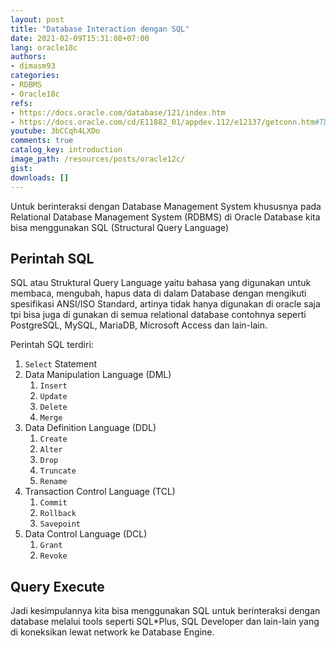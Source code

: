 ```yaml
---
layout: post
title: "Database Interaction dengan SQL"
date: 2021-02-09T15:31:08+07:00
lang: oracle18c
authors:
- dimasm93
categories:
- RDBMS
- Oracle18c
refs: 
- https://docs.oracle.com/database/121/index.htm
- https://docs.oracle.com/cd/E11882_01/appdev.112/e12137/getconn.htm#TDPJD127
youtube: 3bCCqh4LXDo
comments: true
catalog_key: introduction
image_path: /resources/posts/oracle12c/
gist: 
downloads: []
---
```



Untuk berinteraksi dengan Database Management System khususnya pada Relational Database Management System (RDBMS) di Oracle Database kita bisa menggunakan SQL (Structural Query Language)

## Perintah SQL

SQL atau Struktural Query Language yaitu bahasa yang digunakan untuk membaca, mengubah, hapus data di dalam Database dengan mengikuti spesifikasi ANSI/ISO Standard, artinya tidak hanya digunakan di oracle saja tpi bisa juga di gunakan di semua relational database contohnya seperti PostgreSQL, MySQL, MariaDB, Microsoft Access dan lain-lain.

Perintah SQL terdiri:

1. `Select` Statement
2. Data Manipulation Language (DML)
    1. `Insert`
    2. `Update`
    3. `Delete`
    4. `Merge`
3. Data Definition Language (DDL)
    1. `Create`
    2. `Alter`
    3. `Drop`
    4. `Truncate`
    5. `Rename`
4. Transaction Control Language (TCL)
    1. `Commit`
    2. `Rollback`
    3. `Savepoint`
5. Data Control Language (DCL)
    1. `Grant`
    2. `Revoke`

## Query Execute

Jadi kesimpulannya kita bisa menggunakan SQL untuk berinteraksi dengan database melalui tools seperti SQL*Plus, SQL Developer dan lain-lain yang di koneksikan lewat network ke Database Engine.